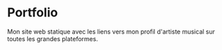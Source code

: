 # Portfolio
Mon site web statique avec les liens vers mon profil d'artiste musical sur toutes les grandes plateformes.
